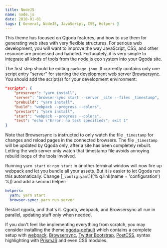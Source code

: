 ```yaml
---
title: NodeJS
name: node.js
date: 2018-01-01
tags: [ General, NodeJS, JavaScript, CSS, Helpers ]
---
```

This theme has focused on Qgoda features, and how to use them for generating web sites with very flexible structures.  For serious web development, you will want to improve the way JavaScript, CSS, and other resource are processed and handled.  Fortunately, it is very simple to integrate all kinds of tools from the [node.js](https://nodejs.org/en/) eco system into your Qgoda site.

The first step should be editing `package.json`.  It currently contains only one script entry "server" for starting the development web server [Browsersync](https://browsersync.io/).  You should add the script(s) for your development environment:

```json
"scripts": {
    "preserver": "yarn install",
    "server": "browser-sync start --server _site --files _timestamp",
    "prebuild": "yarn install",
    "build": "webpack --progress --colors",
    "prestart": "yarn install",
    "start": "webpack --progress --colors",
    "test": "echo \"Error: no test specified\"; exit 1"
}
```

Note that Browsersync is instructed to only watch the file `_timestamp` for changes and reload pages in the connected browsers.  The file `_timestamp` will be updated by Qgoda only, after a site has been completely rebuilt.  Letting the web server only watch that timestamp file avoids annoying rebuild loops of the tools involved.

Running `yarn start` or `npm start` in another terminal window will now fire up webpack and let you bundle all your assets.  But it is easier to let Qgoda run this automatically.  Change [`_config.yaml`]([% q.link(name = 'configuration') %]) and add a second helper:

```yaml
helpers:
  yarn: yarn start
  browser-sync: yarn run server
```

Restart qgoda, and that's it.  Qgoda, webpack, and Browsersync all run in parallel, updating stuff only when needed.

If you don't feel like implementing everything from scratch, you may consider installing the theme [qgoda-default](https://github.com/gflohr/qgoda-default/) which contains a complete setup with [webpack](https://webpack.js.org/), [Browsersync](https://browsersync.io/), [Twitter Bootstrap](https://getbootstrap.com/), [PostCSS](http://postcss.org/), syntax highlighting with [PrismJS](http://prismjs.com/) and even CSS modules.